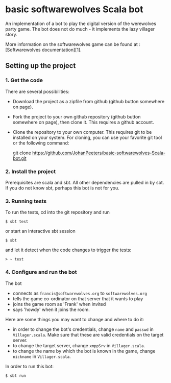 basic softwarewolves Scala bot
==============================

An implementation of a bot to play the digital version of the werewolves party game.
The bot does not do much - it implements the lazy villager story.

More information on the softwarewolves game can be found at : [Softwarewolves documentation][1].

## Setting up the project


### 1. Get the code 

There are several possibilities:
* Download the project as a zipfile from github (github button somewhere on page). 
* Fork the project to your own github repository (github button somewhere on page), then clone it. This requires a github account.
* Clone the repository to your own computer. This requires git to be installed on your system. For cloning, you can use your favorite git tool or the following command:

    git clone https://github.com/JohanPeeters/basic-softwarewolves-Scala-bot.git
    
### 2. Install the project

Prerequisites are scala and sbt.
All other dependencies are pulled in by sbt.
If you do not know sbt, perhaps this bot is not for you.

### 3. Running tests

To run the tests, cd into the git repository and run

    $ sbt test
    
or start an interactive sbt session

    $ sbt
    
and let it detect when the code changes to trigger the tests:

    > ~ test
    
### 4. Configure and run the bot

The bot 
* connects as `francis@softwarewolves.org` to `softwarewolves.org`
* tells the game co-ordinator on that server that it wants to play
* joins the game room as 'Frank' when invited
* says 'howdy' when it joins the room.

Here are some things you may want to change and where to do it:
* in order to change the bot's credentials, change `name` and `passwd` in `Villager.scala`. Make sure that these are valid credentials on the target server.
* to change the target server, change `xmppSrv` in `Villager.scala`.
* to change the name by which the bot is known in the game, change `nickname` in `Villager.scala`.
    
In order to run this bot:

    $ sbt run
    

